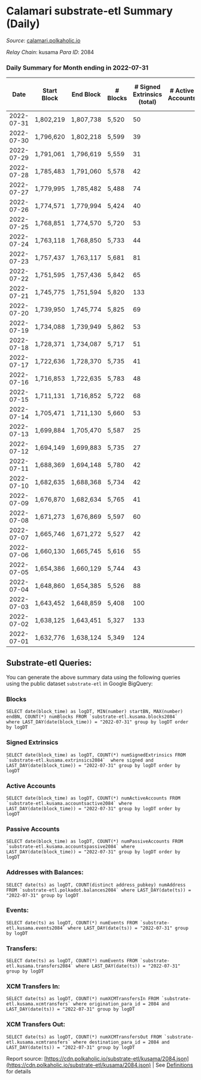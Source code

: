 # Calamari substrate-etl Summary (Daily)

_Source_: [calamari.polkaholic.io](https://calamari.polkaholic.io)

*Relay Chain*: kusama
*Para ID*: 2084



### Daily Summary for Month ending in 2022-07-31


| Date | Start Block | End Block | # Blocks | # Signed Extrinsics (total) | # Active Accounts | # Passive | # New | # Addresses with Balances | # Events | # Transfers | # XCM Transfers In | # XCM Transfers Out | Issues | 
| ---- | ----------- | --------- | -------- | --------------------------- | ----------------- | --------- | ----- | ------------------------- | -------- | ----------- | ------------------ | ------------------- | ------ |
| 2022-07-31 | 1,802,219 | 1,807,738 | 5,520 | 50 |  |  |  | 23,637 | 11,391 | 17 ($16,228.27) | 4 ($77.90) | 11 ($123.27) |  |
| 2022-07-30 | 1,796,620 | 1,802,218 | 5,599 | 39 |  |  |  | 23,636 | 11,447 | 32 ($18,976.57) |   |   |  |
| 2022-07-29 | 1,791,061 | 1,796,619 | 5,559 | 31 |  |  |  | 23,630 | 11,311 | 12 ($637.41) |   |   |  |
| 2022-07-28 | 1,785,483 | 1,791,060 | 5,578 | 42 |  |  |  | 23,628 | 11,468 | 11 ($3,611.89) | 4 ($0.54) | 8 ($43.87) |  |
| 2022-07-27 | 1,779,995 | 1,785,482 | 5,488 | 74 |  |  |  | 23,625 | 11,432 | 39 ($25,131.68) | 2 ($5.11) |   |  |
| 2022-07-26 | 1,774,571 | 1,779,994 | 5,424 | 40 |  |  |  | 23,617 | 11,102 | 21 ($30,600.14) |   |   |  |
| 2022-07-25 | 1,768,851 | 1,774,570 | 5,720 | 53 |  |  |  | 23,610 | 11,835 | 15 ($4,631.30) | 7 ($5.82) | 18 ($5.28) |  |
| 2022-07-24 | 1,763,118 | 1,768,850 | 5,733 | 44 |  |  |  | 23,605 | 11,765 | 30 ($10,810.95) | 1 ($89.05) |   |  |
| 2022-07-23 | 1,757,437 | 1,763,117 | 5,681 | 81 |  |  |  | 23,593 | 11,876 | 64 ($26,048.49) |   |   |  |
| 2022-07-22 | 1,751,595 | 1,757,436 | 5,842 | 65 |  |  |  | 23,580 | 12,092 | 45 ($16,305.04) | 1 ($0.70) | 2 ($0.06) |  |
| 2022-07-21 | 1,745,775 | 1,751,594 | 5,820 | 133 |  |  |  | 23,577 | 12,484 | 108 ($122,531.06) |   | 3 ($0.60) |  |
| 2022-07-20 | 1,739,950 | 1,745,774 | 5,825 | 69 |  |  |  | 23,565 | 12,090 | 27 ($14,520.92) |   | 1 ($21.23) |  |
| 2022-07-19 | 1,734,088 | 1,739,949 | 5,862 | 53 |  |  |  | 23,560 | 12,029 | 16 ($4,875.45) | 2 ($1.00) | 1 ($0.45) |  |
| 2022-07-18 | 1,728,371 | 1,734,087 | 5,717 | 51 |  |  |  | 23,557 | 11,768 | 27 ($9,485.86) |   | 1 ($0.16) |  |
| 2022-07-17 | 1,722,636 | 1,728,370 | 5,735 | 41 |  |  |  | 23,552 | 11,736 | 33 ($3,190.67) |   | 1 ($0.87) |  |
| 2022-07-16 | 1,716,853 | 1,722,635 | 5,783 | 48 |  |  |  | 23,546 | 11,873 | 37 ($31,134.31) |   |   |  |
| 2022-07-15 | 1,711,131 | 1,716,852 | 5,722 | 68 |  |  |  | 23,539 | 11,867 | 55 ($75,900.31) |   |   |  |
| 2022-07-14 | 1,705,471 | 1,711,130 | 5,660 | 53 |  |  |  | 23,533 | 11,649 | 26 ($20,337.46) |   |   |  |
| 2022-07-13 | 1,699,884 | 1,705,470 | 5,587 | 25 |  |  |  | 23,526 | 11,334 | 13 ($552.92) | 1 ($91.91) | 1 ($3.54) |  |
| 2022-07-12 | 1,694,149 | 1,699,883 | 5,735 | 27 |  |  |  | 23,525 | 11,652 | 16 ($5,072.14) |   | 1 ($92.23) |  |
| 2022-07-11 | 1,688,369 | 1,694,148 | 5,780 | 42 |  |  |  | 23,521 | 11,841 | 25 ($1,766.27) |   |   |  |
| 2022-07-10 | 1,682,635 | 1,688,368 | 5,734 | 42 |  |  |  | 23,516 | 11,732 | 21 ($1,393.02) |   |   |  |
| 2022-07-09 | 1,676,870 | 1,682,634 | 5,765 | 41 |  |  |  | 23,511 | 11,800 | 25 ($9,372.10) | 1 ($10.63) |   |  |
| 2022-07-08 | 1,671,273 | 1,676,869 | 5,597 | 60 |  |  |  | 23,505 | 11,590 | 43 ($24,321.40) |   |   |  |
| 2022-07-07 | 1,665,746 | 1,671,272 | 5,527 | 42 |  |  |  | 23,490 | 11,324 | 26 ($1,858.84) |   |   |  |
| 2022-07-06 | 1,660,130 | 1,665,745 | 5,616 | 55 |  |  |  | 23,482 | 11,593 | 30 ($5,537.19) | 1 ($0.002) | 2 ($2.55) |  |
| 2022-07-05 | 1,654,386 | 1,660,129 | 5,744 | 43 |  |  |  | 23,472 | 11,765 | 32 ($8,579.77) |   |   |  |
| 2022-07-04 | 1,648,860 | 1,654,385 | 5,526 | 88 |  |  |  | 23,464 | 11,614 | 61 ($20,495.30) |   | 1 ($0.01) |  |
| 2022-07-03 | 1,643,452 | 1,648,859 | 5,408 | 100 |  |  |  | 23,455 | 11,441 | 60 ($147,385.00) |   |   |  |
| 2022-07-02 | 1,638,125 | 1,643,451 | 5,327 | 133 |  |  |  | 23,444 | 11,532 | 108 ($93,803.30) |   |   |  |
| 2022-07-01 | 1,632,776 | 1,638,124 | 5,349 | 124 |  |  |  | 23,413 | 11,507 | 85 ($40,947.85) |   |   |  |

## Substrate-etl Queries:
You can generate the above summary data using the following queries using the public dataset `substrate-etl` in Google BigQuery:


### Blocks
```
SELECT date(block_time) as logDT, MIN(number) startBN, MAX(number) endBN, COUNT(*) numBlocks FROM `substrate-etl.kusama.blocks2084`  where LAST_DAY(date(block_time)) = "2022-07-31" group by logDT order by logDT
```


### Signed Extrinsics
```
SELECT date(block_time) as logDT, COUNT(*) numSignedExtrinsics FROM `substrate-etl.kusama.extrinsics2084`  where signed and LAST_DAY(date(block_time)) = "2022-07-31" group by logDT order by logDT
```


### Active Accounts
```
SELECT date(block_time) as logDT, COUNT(*) numActiveAccounts FROM `substrate-etl.kusama.accountsactive2084` where LAST_DAY(date(block_time)) = "2022-07-31" group by logDT order by logDT
```


### Passive Accounts
```
SELECT date(block_time) as logDT, COUNT(*) numPassiveAccounts FROM `substrate-etl.kusama.accountspassive2084` where LAST_DAY(date(block_time)) = "2022-07-31" group by logDT order by logDT
```


### Addresses with Balances:
```
SELECT date(ts) as logDT, COUNT(distinct address_pubkey) numAddress FROM `substrate-etl.polkadot.balances2084` where LAST_DAY(date(ts)) = "2022-07-31" group by logDT
```


### Events:
```
SELECT date(ts) as logDT, COUNT(*) numEvents FROM `substrate-etl.kusama.events2084` where LAST_DAY(date(ts)) = "2022-07-31" group by logDT
```


### Transfers:
```
SELECT date(ts) as logDT, COUNT(*) numEvents FROM `substrate-etl.kusama.transfers2084` where LAST_DAY(date(ts)) = "2022-07-31" group by logDT
```


### XCM Transfers In:
```
SELECT date(ts) as logDT, COUNT(*) numXCMTransfersIn FROM `substrate-etl.kusama.xcmtransfers` where origination_para_id = 2084 and LAST_DAY(date(ts)) = "2022-07-31" group by logDT
```


### XCM Transfers Out:
```
SELECT date(ts) as logDT, COUNT(*) numXCMTransfersOut FROM `substrate-etl.kusama.xcmtransfers` where destination_para_id = 2084 and LAST_DAY(date(ts)) = "2022-07-31" group by logDT
```



Report source: [https://cdn.polkaholic.io/substrate-etl/kusama/2084.json](https://cdn.polkaholic.io/substrate-etl/kusama/2084.json) | See [Definitions](/DEFINITIONS.md) for details
